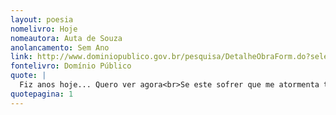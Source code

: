 ```yaml
---
layout: poesia
nomelivro: Hoje
nomeautora: Auta de Souza
anolancamento: Sem Ano
link: http://www.dominiopublico.gov.br/pesquisa/DetalheObraForm.do?select_action=&co_obra=81774
fontelivro: Domínio Público
quote: |
  Fiz anos hoje... Quero ver agora<br>Se este sofrer que me atormenta tanto<br>Me não deixa lembrar a paz, o encanto,<br>A doce luz de meu viver de outr’ora.
quotepagina: 1
---
```

